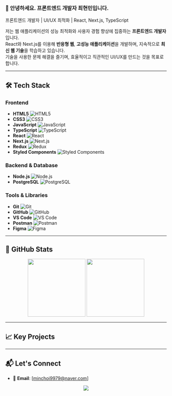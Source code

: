 ### 👋 안녕하세요. 프론트엔드 개발자 최현민입니다.  
프론트엔드 개발자 | UI/UX 최적화 | React, Next.js, TypeScript

저는 웹 애플리케이션의 성능 최적화와 사용자 경험 향상에 집중하는 **프론트엔드 개발자**입니다.  
React와 Next.js를 이용해 **반응형 웹**, **고성능 애플리케이션**을 개발하며, 지속적으로 **최신 웹 기술**을 학습하고 있습니다.  
기술을 사용한 문제 해결을 즐기며, 효율적이고 직관적인 UI/UX를 만드는 것을 목표로 합니다.

---

## 🛠 Tech Stack

### Frontend
- **HTML5** ![HTML5](https://img.shields.io/badge/HTML5-e34f26?style=flat&logo=html5&logoColor=white)
- **CSS3** ![CSS3](https://img.shields.io/badge/CSS3-1572B6?style=flat&logo=css3&logoColor=white)
- **JavaScript** ![JavaScript](https://img.shields.io/badge/JavaScript-F7DF1E?style=flat&logo=javascript&logoColor=black)
- **TypeScript** ![TypeScript](https://img.shields.io/badge/TypeScript-3178C6?style=flat&logo=typescript&logoColor=white)
- **React** ![React](https://img.shields.io/badge/React-61DAFB?style=flat&logo=react&logoColor=black)
- **Next.js** ![Next.js](https://img.shields.io/badge/Next.js-000000?style=flat&logo=next.js&logoColor=white)
- **Redux** ![Redux](https://img.shields.io/badge/Redux-764ABC?style=flat&logo=redux&logoColor=white)
- **Styled Components** ![Styled Components](https://img.shields.io/badge/Styled%20Components-DB7093?style=flat&logo=styled-components&logoColor=white)

### Backend & Database
- **Node.js** ![Node.js](https://img.shields.io/badge/Node.js-339933?style=flat&logo=node.js&logoColor=white)
- **PostgreSQL** ![PostgreSQL](https://img.shields.io/badge/PostgreSQL-336791?style=flat&logo=postgresql&logoColor=white)

### Tools & Libraries
- **Git** ![Git](https://img.shields.io/badge/Git-F05032?style=flat&logo=git&logoColor=white)
- **GitHub** ![GitHub](https://img.shields.io/badge/GitHub-181717?style=flat&logo=github&logoColor=white)
- **VS Code** ![VS Code](https://img.shields.io/badge/VSCode-007ACC?style=flat&logo=visual-studio-code&logoColor=white)
- **Postman** ![Postman](https://img.shields.io/badge/Postman-FF6C37?style=flat&logo=postman&logoColor=white)
- **Figma** ![Figma](https://img.shields.io/badge/Figma-F24E1E?style=flat&logo=figma&logoColor=white)

---

## 🧩 GitHub Stats

<div align="center">
  <img height="180em" src="https://github-readme-stats.vercel.app/api?username=GojaeDoo&show_icons=true&theme=radical&hide_border=true"/>
  <img height="180em" src="https://github-readme-stats.vercel.app/api/top-langs/?username=GojaeDoo&layout=compact&theme=radical&hide_border=true"/>
</div>

---

## 📈 Key Projects

---

## 📬 Let's Connect

- 📧 **Email**: [minchoi9979@naver.com]

<p align="center">
  <img src="https://capsule-render.vercel.app/api?type=rounded&color=0078D4&height=120&section=footer"/>
</p>
